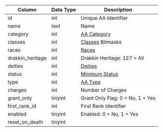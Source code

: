 | Column           | Data Type | Description                                                                       |
| ---------------- | --------- | --------------------------------------------------------------------------------- |
| id               | int       | Unique AA Identifier                                                              |
| name             | text      | Name                                                                              |
| category         | int       | [AA Category](https://eqemu.gitbook.io/server/categories/aas/aa-categories)       |
| classes          | int       | [Classes](https://eqemu.gitbook.io/server/categories/player/class-list) Bitmasks  |
| races            | int       | [Races](https://eqemu.gitbook.io/server/categories/npc/race-list)                 |
| drakkin_heritage | int       | Drakkin Heritage: 127 = All                                                       |
| deities          | int       | [Deities](https://eqemu.gitbook.io/server/categories/player/deity-list)           |
| status           | int       | [Minimum Status](https://eqemu.gitbook.io/server/categories/player/status-levels) |
| type             | int       | [AA Type](https://eqemu.gitbook.io/server/categories/aas/aa-types)                |
| charges          | int       | Number of Charges                                                                 |
| grant_only       | tinyint   | Grant Only Flag: 0 = No, 1 = Yes                                                  |
| first_rank_id    | int       | First Rank Identifier                                                             |
| enabled          | tinyint   | Enabled: 0 = No, 1 = Yes                                                          |
| reset_on_death   | tinyint   |                                                                                   |